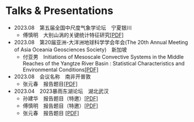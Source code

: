 # Talks & Presentations

- 2023.08&emsp;第五届全国中尺度气象学论坛&emsp;宁夏银川
  - 傅慎明&emsp;大别山涡的关键统计特征研究[[PDF]](pdf/)
- 2023.08&emsp;第20届亚洲-大洋洲地球科学学会年会(The 20th Annual Meeting of Asia Oceania Geosciences Society)&emsp;新加坡
  - 付亚男&emsp;Initiations of Mesoscale Convective Systems in the Middle Reaches of the Yangtze River Basin : Statistical Characteristics and Environmental Conditions[[PDF]](pdf/)
- 2023.08&emsp;会议名称&emsp;南非开普敦
  - 张元春&emsp;报告题目[[PDF]](pdf/)
- 2023.04&emsp;2023暴雨东湖论坛&emsp;湖北武汉
  - 孙建华&emsp;报告题目（特邀）[[PDF]](pdf/)
  - 傅慎明&emsp;报告题目（特邀）[[PDF]](pdf/)
  - 张元春&emsp;报告题目 [[PDF]](pdf/)
